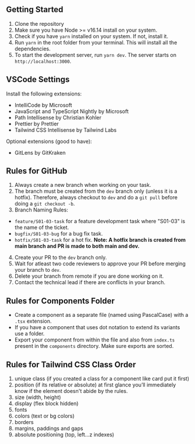 ## Getting Started

1. Clone the repository
2. Make sure you have Node >= v16.14 install on your system.
3. Check if you have `yarn` installed on your system. If not, install it.
4. Run `yarn` in the root folder from your terminal. This will install all the dependencies.
5. To start the development server, run `yarn dev`. The server starts on `http://localhost:3000`.

## VSCode Settings

Install the following extensions:
- IntelliCode by Microsoft
- JavaScript and TypeScript Nightly by Microsoft
- Path Intellisense by Christian Kohler
- Prettier by Prettier
- Tailwind CSS Intellisense by Tailwind Labs

Optional extensions (good to have):
- GitLens by GitKraken

## Rules for GitHub
1. Always create a new branch when working on your task.
2. The branch must be created from the `dev` branch only (unless it is a hotfix). Therefore, always checkout to `dev` and do a `git pull` before doing a `git checkout -b`.
3. Branch Naming Rules:
- `feature/S01-03-task` for a feature development task where "S01-03" is the name of the ticket. 
- `bugfix/S01-03-bug` for a bug fix task.
- `hotfix/S01-03-task` for a hot fix. **Note: A hotfix branch is created from main branch and PR is made to both main and dev.**
4. Create your PR to the `dev` branch only.
5. Wait for atleast two code reviewers to approve your PR before merging your branch to `dev`.
6. Delete your branch from remote if you are done working on it.
7. Contact the technical lead if there are conflicts in your branch.

## Rules for Components Folder

- Create a component as a separate file (named using PascalCase) with a `.tsx` extension.
- If you have a component that uses dot notation to extend its variants use a folder.
- Export your component from within the file and also from `index.ts` present in the `components` directory. Make sure exports are sorted.

## Rules for Tailwind CSS Class Order

1. unique class (if you created a class for a component like card put it first)
2. position (if its relative or absolute) at first glance you’ll immediately know if the element doesn't abide by the rules.
3. size (width, height)
4. display (flex block hidden)
5. fonts
6. colors (text or bg colors)
7. borders
8. margins, paddings and gaps
9. absolute positioning (top, left…z indexes)
